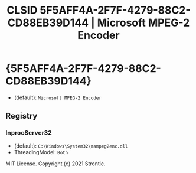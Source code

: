 ﻿---
title: "CLSID 5F5AFF4A-2F7F-4279-88C2-CD88EB39D144 | Microsoft MPEG-2 Encoder"
excerpt: What is COM-Object CLSID 5F5AFF4A-2F7F-4279-88C2-CD88EB39D144?
---

# {5F5AFF4A-2F7F-4279-88C2-CD88EB39D144}

* (default): `Microsoft MPEG-2 Encoder`

## Registry


### InprocServer32

* (default): `C:\Windows\System32\msmpeg2enc.dll`
* ThreadingModel: `Both`

MIT License. Copyright (c) 2021 Strontic.


